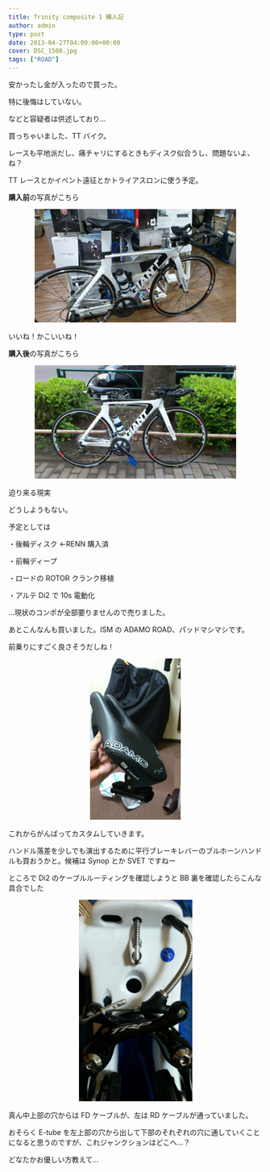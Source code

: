 ```yaml
---
title: Trinity composite 1 購入記
author: admin
type: post
date: 2013-04-27T04:09:00+00:00
cover: DSC_1500.jpg
tags: ["ROAD"]
---
```


安かったし金が入ったので買った。

特に後悔はしていない。

などと容疑者は供述しており…

買っちゃいました、TT バイク。

レースも平地派だし、痛チャリにするときもディスク似合うし、問題ないよ、ね？

TT レースとかイベント遠征とかトライアスロンに使う予定。

**購入前**の写真がこちら

<div class="separator" style="clear: both; text-align: center;">
  <img border="0" src="./DSC_1455.jpg" height="225" width="400" />
</div>

いいね！かこいいね！

**購入後**の写真がこちら

<div class="separator" style="clear: both; text-align: center;">
  <img border="0" src="./DSC_1500.jpg" height="225" width="400" />
</div>

迫り来る現実

どうしようもない。

予定としては

・後輪ディスク ←RENN 購入済

・前輪ディープ

・ロードの ROTOR クランク移植

・アルテ Di2 で 10s 電動化

…現状のコンポが全部要りませんので売りました。

あとこんなんも買いました。ISM の ADAMO ROAD、パッドマシマシです。

前乗りにすごく良さそうだしね！

<div class="separator" style="clear: both; text-align: center;">
  <img border="0" src="./DSC_1530.jpg" height="320" width="180" />
</div>

これからがんばってカスタムしていきます。

ハンドル落差を少しでも演出するために平行ブレーキレバーのブルホーンハンドルも買おうかと。候補は Synop とか SVET ですねー

<div class="separator" style="clear: both; text-align: center;">
</div>

ところで Di2 のケーブルルーティングを確認しようと BB 裏を確認したらこんな具合でした

<div class="separator" style="clear: both; text-align: center;">
  <img border="0" src="./DSC_1518.jpg" height="400" width="225" />
</div>

真ん中上部の穴からは FD ケーブルが、左は RD ケーブルが通っていました。

おそらく E-tube を左上部の穴から出して下部のそれぞれの穴に通していくことになると思うのですが、これジャンクションはどこへ…？

どなたかお優しい方教えて…
